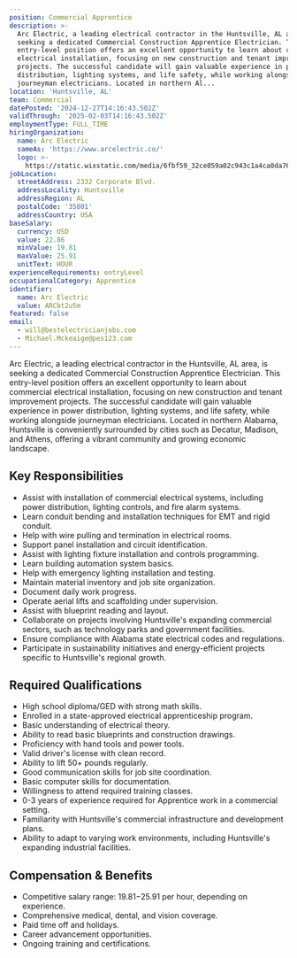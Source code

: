 ```yaml
---
position: Commercial Apprentice
description: >-
  Arc Electric, a leading electrical contractor in the Huntsville, AL area, is
  seeking a dedicated Commercial Construction Apprentice Electrician. This
  entry-level position offers an excellent opportunity to learn about commercial
  electrical installation, focusing on new construction and tenant improvement
  projects. The successful candidate will gain valuable experience in power
  distribution, lighting systems, and life safety, while working alongside
  journeyman electricians. Located in northern Al...
location: 'Huntsville, AL'
team: Commercial
datePosted: '2024-12-27T14:16:43.502Z'
validThrough: '2025-02-03T14:16:43.502Z'
employmentType: FULL_TIME
hiringOrganization:
  name: Arc Electric
  sameAs: 'https://www.arcelectric.co/'
  logo: >-
    https://static.wixstatic.com/media/6fbf59_32ce059a02c943c1a4ca0da76effedcc~mv2.png/v1/fill/w_116,h_80,al_c,q_85,usm_0.66_1.00_0.01,enc_avif,quality_auto/Arc%20Electric%20Logo.png
jobLocation:
  streetAddress: 2332 Corporate Blvd.
  addressLocality: Huntsville
  addressRegion: AL
  postalCode: '35801'
  addressCountry: USA
baseSalary:
  currency: USD
  value: 22.86
  minValue: 19.81
  maxValue: 25.91
  unitText: HOUR
experienceRequirements: entryLevel
occupationalCategory: Apprentice
identifier:
  name: Arc Electric
  value: ARCbt2u5m
featured: false
email:
  - will@bestelectricianjobs.com
  - Michael.Mckeaige@pes123.com
---
```




Arc Electric, a leading electrical contractor in the Huntsville, AL area, is seeking a dedicated Commercial Construction Apprentice Electrician. This entry-level position offers an excellent opportunity to learn about commercial electrical installation, focusing on new construction and tenant improvement projects. The successful candidate will gain valuable experience in power distribution, lighting systems, and life safety, while working alongside journeyman electricians. Located in northern Alabama, Huntsville is conveniently surrounded by cities such as Decatur, Madison, and Athens, offering a vibrant community and growing economic landscape.

## Key Responsibilities
- Assist with installation of commercial electrical systems, including power distribution, lighting controls, and fire alarm systems.
- Learn conduit bending and installation techniques for EMT and rigid conduit.
- Help with wire pulling and termination in electrical rooms.
- Support panel installation and circuit identification.
- Assist with lighting fixture installation and controls programming.
- Learn building automation system basics.
- Help with emergency lighting installation and testing.
- Maintain material inventory and job site organization.
- Document daily work progress.
- Operate aerial lifts and scaffolding under supervision.
- Assist with blueprint reading and layout.
- Collaborate on projects involving Huntsville's expanding commercial sectors, such as technology parks and government facilities.
- Ensure compliance with Alabama state electrical codes and regulations.
- Participate in sustainability initiatives and energy-efficient projects specific to Huntsville's regional growth.

## Required Qualifications
- High school diploma/GED with strong math skills.
- Enrolled in a state-approved electrical apprenticeship program.
- Basic understanding of electrical theory.
- Ability to read basic blueprints and construction drawings.
- Proficiency with hand tools and power tools.
- Valid driver's license with clean record.
- Ability to lift 50+ pounds regularly.
- Good communication skills for job site coordination.
- Basic computer skills for documentation.
- Willingness to attend required training classes.
- 0-3 years of experience required for Apprentice work in a commercial setting.
- Familiarity with Huntsville's commercial infrastructure and development plans.
- Ability to adapt to varying work environments, including Huntsville's expanding industrial facilities.

## Compensation & Benefits
- Competitive salary range: $19.81-$25.91 per hour, depending on experience.
- Comprehensive medical, dental, and vision coverage.
- Paid time off and holidays.
- Career advancement opportunities.
- Ongoing training and certifications.